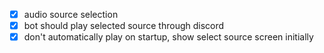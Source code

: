 - [x] audio source selection
- [x] bot should play selected source through discord
- [x] don't automatically play on startup, show select source screen initially
